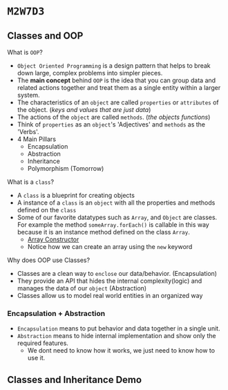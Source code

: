 # `M2W7D3`

## Classes and OOP

What is `OOP`?

- `Object Oriented Programming` is a design pattern that helps to break down large, complex problems into simpler pieces.
- The **main concept** behind `OOP` is the idea that you can group data and related actions together and treat them as a single entity within a larger system.
- The characteristics of an `object` are called `properties` or `attributes` of the object. (*keys and values that are just data*)
- The actions of the `object` are called `methods`. (*the objects functions*)
- Think of `properties` as an `object`'s 'Adjectives' and `methods` as the 'Verbs'.
- 4 Main Pillars
  - Encapsulation
  - Abstraction
  - Inheritance
  - Polymorphism (Tomorrow)

What is a `class`?

- A `class` is a blueprint for creating objects
- A instance of a `class` is an `object` with all the properties and methods defined
  on the `class`
- Some of our favorite datatypes such as `Array`, and `Object` are classes. For
  example the method `someArray.forEach()` is callable in this way because it is
  an instance method defined on the class `Array`.
  - [Array Constructor](https://developer.mozilla.org/en-US/docs/Web/JavaScript/Reference/Global_Objects/Array/Array)
  - Notice how we can create an array using the `new` keyword

Why does OOP use Classes?

- Classes are a clean way to `enclose` our data/behavior. (Encapsulation)
- They provide an API that hides the internal complexity(logic) and manages the data of our `object` (Abstraction)
- Classes allow us to model real world entities in an organized way

### Encapsulation + Abstraction

- `Encapsulation` means to put behavior and data together in a single unit.
- `Abstraction` means to hide internal implementation and show only the required features.
  - We dont need to know how it works, we just need to know how to use it.

## Classes and Inheritance Demo
